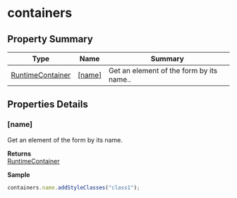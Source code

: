 # containers

## Property Summary

| Type                                    | Name                   | Summary                                  |
| --------------------------------------- | ---------------------- | ---------------------------------------- |
| [RuntimeContainer](runtimecontainer.md) | [\[name\]](./#\[name]) | Get an element of the form by its name.. |

## Properties Details

### \[name]

Get an element of the form by its name.

**Returns**\
[RuntimeContainer](runtimecontainer.md)

**Sample**

```javascript
containers.name.addStyleClasses("class1");
```
